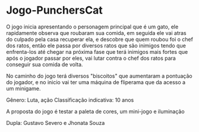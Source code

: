 # Jogo-PunchersCat

O jogo inicia apresentando o personagem principal que é um gato, ele rapidamente observa que roubaram sua comida, em seguida ele vai atras do culpado pela casa recuperar ela, e 
descobre que quem roubou foi o chef dos ratos, então ele passa por diversos ratos que são inimigos tendo que enfrenta-los até chegar na próxima fase que terá inimigos mais fortes
que após o jogador passar por eles, vai lutar contra o chef dos ratos para conseguir sua comida de volta.

No caminho do jogo terá diversos "biscoitos" que aumentaram a pontuação do jogador, e no inicio vai ter uma máquina de fliperama que da acesso a um minigame.

Gênero: Luta, ação
Classificação indicativa: 10 anos

A proposta do jogo é testar a paleta
de cores, um mini-jogo e iluminação

Dupla: Gustavo Severo e Jhonata Souza 

